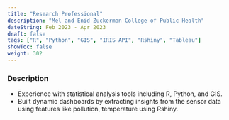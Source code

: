 ```yaml
---
title: "Research Professional"
description: "Mel and Enid Zuckerman College of Public Health"
dateString: Feb 2023 - Apr 2023
draft: false
tags: ["R", "Python", "GIS", "IRIS API", "Rshiny", "Tableau"]
showToc: false
weight: 302
--- 
```


### Description

- Experience with statistical analysis tools including R, Python, and GIS.
- Built dynamic dashboards by extracting insights from the sensor data using features like pollution, temperature using Rshiny.

<!-- 
![](/experience/buyerassist/imgp.png#center) -->